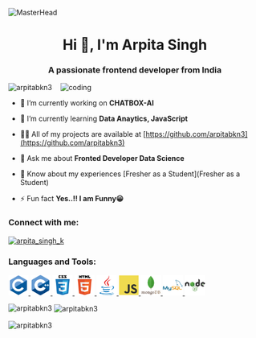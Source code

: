 ![MasterHead](https://wallpapercave.com/wp/wp9641787.jpg)
<h1 align="center">Hi 👋, I'm Arpita Singh</h1>
<h3 align="center">A passionate frontend developer from India</h3>
<img align="right" alt="coding" width="400" src="https://media.tenor.com/IF2JdxzmyN4AAAAi/coding-girl.gif">

<p align="left"> <img src="https://komarev.com/ghpvc/?username=arpitabkn3&label=Profile%20views&color=0e75b6&style=flat" alt="arpitabkn3" /> </p>

- 🔭 I’m currently working on **CHATBOX-AI**

- 🌱 I’m currently learning **Data Anaytics, JavaScript**

- 👨‍💻 All of my projects are available at [https://github.com/arpitabkn3](https://github.com/arpitabkn3)

- 💬 Ask me about **Fronted Developer Data Science**

- 📄 Know about my experiences [Fresher as a Student](Fresher as a Student)

- ⚡ Fun fact **Yes..!! I am Funny😀**

<h3 align="left">Connect with me:</h3>
<p align="left">
<a href="https://twitter.com/arpita_singh_k" target="blank"><img align="center" src="https://raw.githubusercontent.com/rahuldkjain/github-profile-readme-generator/master/src/images/icons/Social/twitter.svg" alt="arpita_singh_k" height="30" width="40" /></a>
</p>

<h3 align="left">Languages and Tools:</h3>
<p align="left"> <a href="https://www.cprogramming.com/" target="_blank" rel="noreferrer"> <img src="https://raw.githubusercontent.com/devicons/devicon/master/icons/c/c-original.svg" alt="c" width="40" height="40"/> </a> <a href="https://www.w3schools.com/cpp/" target="_blank" rel="noreferrer"> <img src="https://raw.githubusercontent.com/devicons/devicon/master/icons/cplusplus/cplusplus-original.svg" alt="cplusplus" width="40" height="40"/> </a> <a href="https://www.w3schools.com/css/" target="_blank" rel="noreferrer"> <img src="https://raw.githubusercontent.com/devicons/devicon/master/icons/css3/css3-original-wordmark.svg" alt="css3" width="40" height="40"/> </a> <a href="https://www.w3.org/html/" target="_blank" rel="noreferrer"> <img src="https://raw.githubusercontent.com/devicons/devicon/master/icons/html5/html5-original-wordmark.svg" alt="html5" width="40" height="40"/> </a> <a href="https://www.java.com" target="_blank" rel="noreferrer"> <img src="https://raw.githubusercontent.com/devicons/devicon/master/icons/java/java-original.svg" alt="java" width="40" height="40"/> </a> <a href="https://developer.mozilla.org/en-US/docs/Web/JavaScript" target="_blank" rel="noreferrer"> <img src="https://raw.githubusercontent.com/devicons/devicon/master/icons/javascript/javascript-original.svg" alt="javascript" width="40" height="40"/> </a> <a href="https://www.mongodb.com/" target="_blank" rel="noreferrer"> <img src="https://raw.githubusercontent.com/devicons/devicon/master/icons/mongodb/mongodb-original-wordmark.svg" alt="mongodb" width="40" height="40"/> </a> <a href="https://www.mysql.com/" target="_blank" rel="noreferrer"> <img src="https://raw.githubusercontent.com/devicons/devicon/master/icons/mysql/mysql-original-wordmark.svg" alt="mysql" width="40" height="40"/> </a> <a href="https://nodejs.org" target="_blank" rel="noreferrer"> <img src="https://raw.githubusercontent.com/devicons/devicon/master/icons/nodejs/nodejs-original-wordmark.svg" alt="nodejs" width="40" height="40"/> </a> </p>

<p><img align="left" src="https://github-readme-stats.vercel.app/api/top-langs?username=arpitabkn3&show_icons=true&locale=en&layout=compact" alt="arpitabkn3" /></p>

<p>&nbsp;<img align="center" src="https://github-readme-stats.vercel.app/api?username=arpitabkn3&show_icons=true&locale=en" alt="arpitabkn3" /></p>

<p><img align="center" src="https://github-readme-streak-stats.herokuapp.com/?user=arpitabkn3&" alt="arpitabkn3" /></p>
